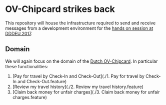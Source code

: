 OV-Chipcard strikes back
========================

This repository will house the infrastructure required to send and receive messages from a development environment for the [hands on session at DDDEU 2017][1].

Domain
------

We will again focus on the domain of the [Dutch OV-Chipcard][2]. In particular these functionalities:

1. [Pay for travel by Check-In and Check-Out](./1. Pay for travel by Check-In and Check-Out.feature)
2. [Review my travel history](./2. Review my travel history.feature)
3. [Claim back money for unfair charges](./3. Claim back money for unfair charges.feature)

[1]: https://dddeurope.com/2017/speakers/marijn-huizendveld/#handson
[2]: https://en.wikipedia.org/wiki/OV-chipkaart
